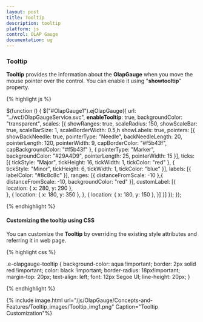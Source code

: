 ```yaml
---
layout: post
title: Tooltip
description: tooltip
platform: js
control: OLAP Gauge
documentation: ug
---
```


### Tooltip

**Tooltip** provides the information about the **OlapGauge** when you move the mouse pointer over the control. You can enable it using "**showtooltip**”  property.

{% highlight js %}

$(function () {
$("#OlapGauge1").ejOlapGauge({
  url: "../wcf/OlapGaugeService.svc", **enableTooltip**: true, backgroundColor: "transparent",
  scales: [{
          showRanges: true,
          scaleRadius: 150, showScaleBar: true, scaleBarSize: 1, scaleBorderWidth: 0.5,h
                               showLabels: true,
                                pointers: [{
                                    showBackNeedle: true,
                                    pointerType: "Needle",
                                    backNeedleLength: 20,
                                    pointerLength: 120,
                                    pointerWidth: 9,
                                    capBorderColor: "#f5b43f",
                                    capBackgroundColor: "#f5b43f"
                                },
                        {
                            pointerType: "Marker",
                            backgroundColor: "#29A4D9",
                            pointerLength: 25,
                            pointerWidth: 15
                        }],
                                ticks: [{ tickStyle: "Major", tickHeight: 16, 
                                          tickWidth: 1, tickColor: "red" },
                                        { tickStyle: "Minor", tickHeight: 6,
                                          tickWidth: 1, tickColor: "blue" }],
                                labels: [{
                                    labelColor: "#8c8c8c"
                                }],
                                ranges: [{
                                    distanceFromScale: -10
                                 },{
                                     distanceFromScale: -10,
                                     backgroundColor: "red"
                                }],
                                customLabel: [{
                                    location: { x: 280, y: 290 },                                   
                                }, {
                                    location: { x: 180, y: 350 },
                                }, {
                                    location: { x: 180, y: 150 },
                                }]
                            }]
                        });
                    });

{% endhighlight %}

#### Customizing the tooltip using CSS

You can customize the **Tooltip** by overriding the existing style attributes and referring it in web page.

{% highlight css %}

.e-olapgauge-tooltip {
  background-color: aqua !important;
  border: 2px solid red !important;
  color: black !important;
  border-radius: 18px!important;
  margin-top: 20px;
  text-align: left;
  font: 12px Segoe UI;
  line-height: 20px;
}

{% endhighlight %}

{% include image.html url="/js/OlapGauge/Concepts-and-Features/Tooltip_images/Tooltip_img1.png" Caption="Tooltip Customization"%}

